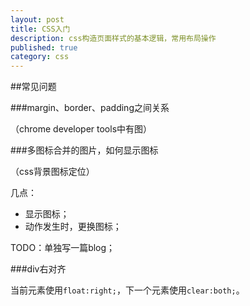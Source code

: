 ```yaml
---
layout: post
title: CSS入门
description: css构造页面样式的基本逻辑，常用布局操作
published: true
category: css
---
```





##常见问题


###margin、border、padding之间关系

（chrome developer tools中有图）


###多图标合并的图片，如何显示图标

（css背景图标定位）

几点：

* 显示图标；
* 动作发生时，更换图标；

TODO：单独写一篇blog；

###div右对齐

当前元素使用`float:right;`，下一个元素使用`clear:both;`。





































[NingG]:    http://ningg.github.com  "NingG"











